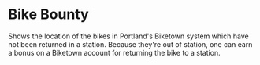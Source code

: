 # Bike Bounty

Shows the location of the bikes in Portland's Biketown system which have
not been returned in a station. Because they're out of station, one can earn
a bonus on a Biketown account for returning the bike to a station.
